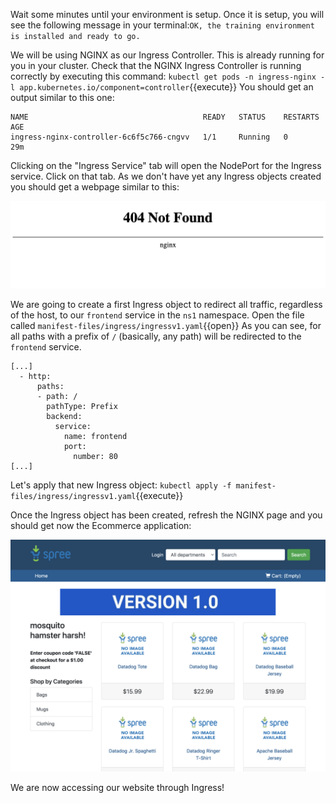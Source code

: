 Wait some minutes until your environment is setup. Once it is setup, you will see the following message in your terminal:`OK, the training environment is installed and ready to go.`

We will be using NGINX as our Ingress Controller. This is already running for you in your cluster. Check that the NGINX Ingress Controller is running correctly by executing this command: `kubectl get pods -n ingress-nginx -l app.kubernetes.io/component=controller`{{execute}} You should get an output similar to this one:

```
NAME                                       READY   STATUS    RESTARTS   AGE
ingress-nginx-controller-6c6f5c766-cngvv   1/1     Running   0          29m
```

Clicking on the "Ingress Service" tab will open the NodePort for the Ingress service. Click on that tab. As we don't have yet any Ingress objects created you should get a webpage similar to this:

![Screenshot of NGINX 404](./assets/nginx_404.png)

We are going to create a first Ingress object to redirect all traffic, regardless of the host, to our `frontend` service in the `ns1` namespace. Open the file called `manifest-files/ingress/ingressv1.yaml`{{open}} As you can see, for all paths with a prefix of `/` (basically, any path) will be redirected to the `frontend` service.

```
[...]
  - http:
      paths:
      - path: /
        pathType: Prefix
        backend:
          service:
            name: frontend
            port:
              number: 80
[...]
```

Let's apply that new Ingress object: `kubectl apply -f manifest-files/ingress/ingressv1.yaml`{{execute}}

Once the Ingress object has been created, refresh the NGINX page and you should get now the Ecommerce application:

![Screenshot of Ecommerce app](./assets/app.png)

We are now accessing our website through Ingress!
